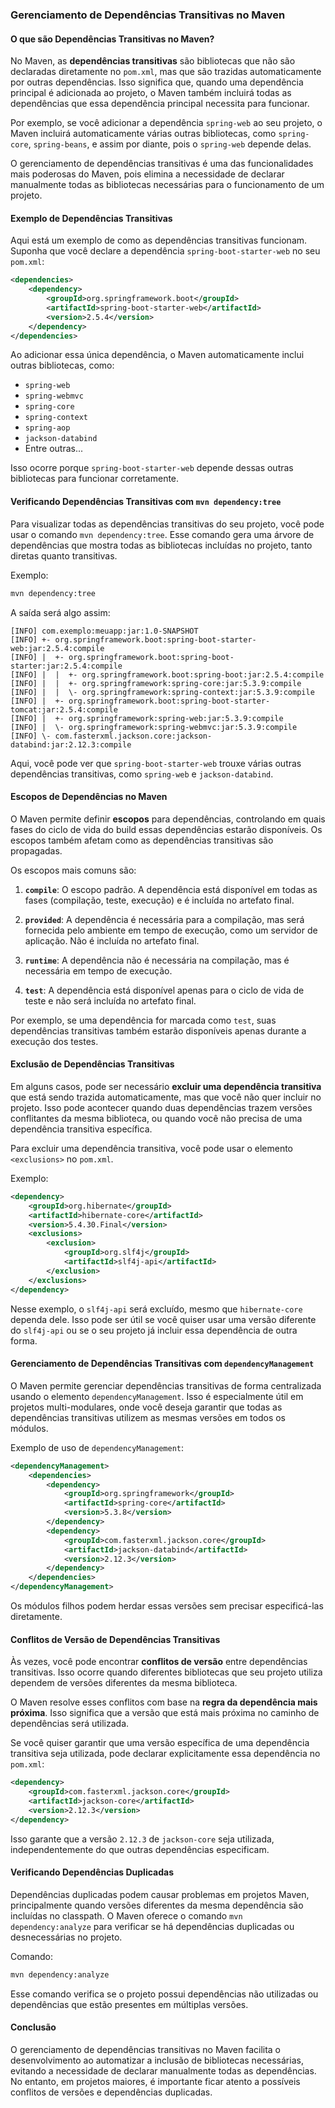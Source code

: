 ### **Gerenciamento de Dependências Transitivas no Maven**

#### **O que são Dependências Transitivas no Maven?**

No Maven, as **dependências transitivas** são bibliotecas que não são declaradas diretamente no `pom.xml`, mas que são trazidas automaticamente por outras dependências. Isso significa que, quando uma dependência principal é adicionada ao projeto, o Maven também incluirá todas as dependências que essa dependência principal necessita para funcionar.

Por exemplo, se você adicionar a dependência `spring-web` ao seu projeto, o Maven incluirá automaticamente várias outras bibliotecas, como `spring-core`, `spring-beans`, e assim por diante, pois o `spring-web` depende delas.

O gerenciamento de dependências transitivas é uma das funcionalidades mais poderosas do Maven, pois elimina a necessidade de declarar manualmente todas as bibliotecas necessárias para o funcionamento de um projeto.

#### **Exemplo de Dependências Transitivas**

Aqui está um exemplo de como as dependências transitivas funcionam. Suponha que você declare a dependência `spring-boot-starter-web` no seu `pom.xml`:

```xml
<dependencies>
    <dependency>
        <groupId>org.springframework.boot</groupId>
        <artifactId>spring-boot-starter-web</artifactId>
        <version>2.5.4</version>
    </dependency>
</dependencies>
```

Ao adicionar essa única dependência, o Maven automaticamente inclui outras bibliotecas, como:

- `spring-web`
- `spring-webmvc`
- `spring-core`
- `spring-context`
- `spring-aop`
- `jackson-databind`
- Entre outras...

Isso ocorre porque `spring-boot-starter-web` depende dessas outras bibliotecas para funcionar corretamente.

#### **Verificando Dependências Transitivas com `mvn dependency:tree`**

Para visualizar todas as dependências transitivas do seu projeto, você pode usar o comando `mvn dependency:tree`. Esse comando gera uma árvore de dependências que mostra todas as bibliotecas incluídas no projeto, tanto diretas quanto transitivas.

Exemplo:

```bash
mvn dependency:tree
```

A saída será algo assim:

```
[INFO] com.exemplo:meuapp:jar:1.0-SNAPSHOT
[INFO] +- org.springframework.boot:spring-boot-starter-web:jar:2.5.4:compile
[INFO] |  +- org.springframework.boot:spring-boot-starter:jar:2.5.4:compile
[INFO] |  |  +- org.springframework.boot:spring-boot:jar:2.5.4:compile
[INFO] |  |  +- org.springframework:spring-core:jar:5.3.9:compile
[INFO] |  |  \- org.springframework:spring-context:jar:5.3.9:compile
[INFO] |  +- org.springframework.boot:spring-boot-starter-tomcat:jar:2.5.4:compile
[INFO] |  +- org.springframework:spring-web:jar:5.3.9:compile
[INFO] |  \- org.springframework:spring-webmvc:jar:5.3.9:compile
[INFO] \- com.fasterxml.jackson.core:jackson-databind:jar:2.12.3:compile
```

Aqui, você pode ver que `spring-boot-starter-web` trouxe várias outras dependências transitivas, como `spring-web` e `jackson-databind`.

#### **Escopos de Dependências no Maven**

O Maven permite definir **escopos** para dependências, controlando em quais fases do ciclo de vida do build essas dependências estarão disponíveis. Os escopos também afetam como as dependências transitivas são propagadas.

Os escopos mais comuns são:

1. **`compile`**: O escopo padrão. A dependência está disponível em todas as fases (compilação, teste, execução) e é incluída no artefato final.
   
2. **`provided`**: A dependência é necessária para a compilação, mas será fornecida pelo ambiente em tempo de execução, como um servidor de aplicação. Não é incluída no artefato final.
   
3. **`runtime`**: A dependência não é necessária na compilação, mas é necessária em tempo de execução.
   
4. **`test`**: A dependência está disponível apenas para o ciclo de vida de teste e não será incluída no artefato final.

Por exemplo, se uma dependência for marcada como `test`, suas dependências transitivas também estarão disponíveis apenas durante a execução dos testes.

#### **Exclusão de Dependências Transitivas**

Em alguns casos, pode ser necessário **excluir uma dependência transitiva** que está sendo trazida automaticamente, mas que você não quer incluir no projeto. Isso pode acontecer quando duas dependências trazem versões conflitantes da mesma biblioteca, ou quando você não precisa de uma dependência transitiva específica.

Para excluir uma dependência transitiva, você pode usar o elemento `<exclusions>` no `pom.xml`.

Exemplo:

```xml
<dependency>
    <groupId>org.hibernate</groupId>
    <artifactId>hibernate-core</artifactId>
    <version>5.4.30.Final</version>
    <exclusions>
        <exclusion>
            <groupId>org.slf4j</groupId>
            <artifactId>slf4j-api</artifactId>
        </exclusion>
    </exclusions>
</dependency>
```

Nesse exemplo, o `slf4j-api` será excluído, mesmo que `hibernate-core` dependa dele. Isso pode ser útil se você quiser usar uma versão diferente do `slf4j-api` ou se o seu projeto já incluir essa dependência de outra forma.

#### **Gerenciamento de Dependências Transitivas com `dependencyManagement`**

O Maven permite gerenciar dependências transitivas de forma centralizada usando o elemento `dependencyManagement`. Isso é especialmente útil em projetos multi-modulares, onde você deseja garantir que todas as dependências transitivas utilizem as mesmas versões em todos os módulos.

Exemplo de uso de `dependencyManagement`:

```xml
<dependencyManagement>
    <dependencies>
        <dependency>
            <groupId>org.springframework</groupId>
            <artifactId>spring-core</artifactId>
            <version>5.3.8</version>
        </dependency>
        <dependency>
            <groupId>com.fasterxml.jackson.core</groupId>
            <artifactId>jackson-databind</artifactId>
            <version>2.12.3</version>
        </dependency>
    </dependencies>
</dependencyManagement>
```

Os módulos filhos podem herdar essas versões sem precisar especificá-las diretamente.

#### **Conflitos de Versão de Dependências Transitivas**

Às vezes, você pode encontrar **conflitos de versão** entre dependências transitivas. Isso ocorre quando diferentes bibliotecas que seu projeto utiliza dependem de versões diferentes da mesma biblioteca.

O Maven resolve esses conflitos com base na **regra da dependência mais próxima**. Isso significa que a versão que está mais próxima no caminho de dependências será utilizada.

Se você quiser garantir que uma versão específica de uma dependência transitiva seja utilizada, pode declarar explicitamente essa dependência no `pom.xml`:

```xml
<dependency>
    <groupId>com.fasterxml.jackson.core</groupId>
    <artifactId>jackson-core</artifactId>
    <version>2.12.3</version>
</dependency>
```

Isso garante que a versão `2.12.3` de `jackson-core` seja utilizada, independentemente do que outras dependências especificam.

#### **Verificando Dependências Duplicadas**

Dependências duplicadas podem causar problemas em projetos Maven, principalmente quando versões diferentes da mesma dependência são incluídas no classpath. O Maven oferece o comando `mvn dependency:analyze` para verificar se há dependências duplicadas ou desnecessárias no projeto.

Comando:

```bash
mvn dependency:analyze
```

Esse comando verifica se o projeto possui dependências não utilizadas ou dependências que estão presentes em múltiplas versões.

#### **Conclusão**

O gerenciamento de dependências transitivas no Maven facilita o desenvolvimento ao automatizar a inclusão de bibliotecas necessárias, evitando a necessidade de declarar manualmente todas as dependências. No entanto, em projetos maiores, é importante ficar atento a possíveis conflitos de versões e dependências duplicadas.
